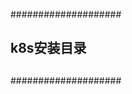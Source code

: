 ####################
##    		  ##
##   k8s安装目录  ##   
## 		  ##
##                ##
####################
